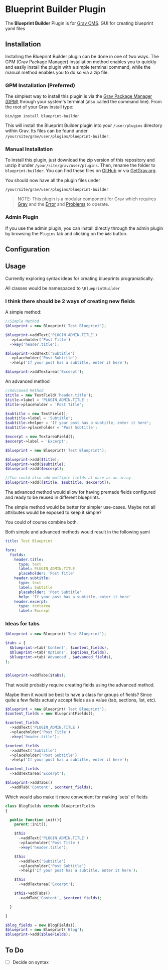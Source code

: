 # Blueprint Builder Plugin

The **Blueprint Builder** Plugin is for [Grav CMS](http://github.com/getgrav/grav). GUI for creating blueprint yaml files

## Installation

Installing the Blueprint Builder plugin can be done in one of two ways. The GPM (Grav Package Manager) installation method enables you to quickly and easily install the plugin with a simple terminal command, while the manual method enables you to do so via a zip file.

### GPM Installation (Preferred)

The simplest way to install this plugin is via the [Grav Package Manager (GPM)](http://learn.getgrav.org/advanced/grav-gpm) through your system's terminal (also called the command line).  From the root of your Grav install type:

    bin/gpm install blueprint-builder

This will install the Blueprint Builder plugin into your `/user/plugins` directory within Grav. Its files can be found under `/your/site/grav/user/plugins/blueprint-builder`.

### Manual Installation

To install this plugin, just download the zip version of this repository and unzip it under `/your/site/grav/user/plugins`. Then, rename the folder to `blueprint-builder`. You can find these files on [GitHub](https://github.com/andrewscofield/grav-plugin-blueprint-builder) or via [GetGrav.org](http://getgrav.org/downloads/plugins#extras).

You should now have all the plugin files under

    /your/site/grav/user/plugins/blueprint-builder
	
> NOTE: This plugin is a modular component for Grav which requires [Grav](http://github.com/getgrav/grav) and the [Error](https://github.com/getgrav/grav-plugin-error) and [Problems](https://github.com/getgrav/grav-plugin-problems) to operate.

### Admin Plugin

If you use the admin plugin, you can install directly through the admin plugin by browsing the `Plugins` tab and clicking on the `Add` button.

## Configuration

## Usage

Currently exploring syntax ideas for creating blueprints programatically. 

All classes would be namespaced to `\BlueprintBuilder`


### I think there should be 2 ways of creating new fields 

A simple method:
```php
//Simple Method
$blueprint = new Blueprint('Test Blueprint');

$blueprint->addText('PLUGIN_ADMIN.TITLE')
  ->placeholder('Post Title')
  ->key('header.title');

$blueprint->addText('Subtitle')
  ->placeholder('Post Subtitle')
  ->help('If your post has a subtitle, enter it here');

$blueprint->addTextarea('Excerpt');
```

An advanced method
```php
//Advcaned Method
$title = new TextField('header.title');
$title->label = 'PLUGIN_ADMIN.TITLE';
$title->placeholder = 'Post Title';

$subtitle = new TextField();
$subtitle->label = 'Subtitle';
$subtitle->helper = 'If your post has a subtitle, enter it here';
$subtitle->placeholder = 'Post Subtitle';

$excerpt = new TextareaField();
$excerpt->label = 'Excerpt';

$blueprint = new Blueprint('Test Blueprint');

$blueprint->add($title);
$blueprint->add($subtitle);
$blueprint->add($excerpt);

//You could also add multiple fields at once as an array
$blueprint->add([$title, $subtitle, $excerpt]);
```

The advanced method would allow for having premade fields configured and ready to be reused in different blueprints. 

The simple method would be better for simpler use-cases. Maybe not all attributes would be exposed to keep it simple?

You could of course combine both.

Both simple and advanced methods would result in the following yaml
```yaml
title: Test Blueprint

form:
  fields:
    header.title:
      type: text
      label: PLUGIN_ADMIN.TITLE
      placeholder: 'Post Title'
    header.subtitle:
      type: text
      label: Subtitle
      placeholder: 'Post Subtitle'
      help: 'If your post has a subtitle, enter it here'
    header.excerpt:
      type: textarea
      label: Excerpt
```

### Ideas for tabs
```php
$blueprint = new Blueprint('Test Blueprint');

$tabs = [
  $blueprint->tab('Content', $content_fields),
  $blueprint->tab('Options', $options_fields),
  $blueprint->tab('Advanced', $advanced_fields),
];


$blueprint->addTabs($tabs);
```

That would probably require creating fields using the advanced method. 

Maybe then it would be best to have a class for groups of fields? Since quite a few fields actualy accept fields as a value (tab, sections, list, etc).

```php
$blueprint = new Blueprint('Test Blueprint');
$content_fields = new BlueprintFields();

$content_fields
  ->addText('PLUGIN_ADMIN.TITLE')
  ->placeholder('Post Title')
  ->key('header.title');

$content_fields
  ->addText('Subtitle')
  ->placeholder('Post Subtitle')
  ->help('If your post has a subtitle, enter it here');

$content_fields
  ->addTextarea('Excerpt');

$blueprint->addTabs()
  ->addTab('Content', $content_fields);
```

Which would also make it more convenient for making 'sets' of fields

```php
class BlogFields extends BlueprintFields 
{

  public function init(){
    parent::init();

    $this
      ->addText('PLUGIN_ADMIN.TITLE')
      ->placeholder('Post Title')
      ->key('header.title');

    $this
      ->addText('Subtitle')
      ->placeholder('Post Subtitle')
      ->help('If your post has a subtitle, enter it here');

    $this
      ->addTextarea('Excerpt');

    $this->addTabs()
      ->addTab('Content', $content_fields);

  }

}

$blog_fields = new BlogFields();
$blueprint = new Blueprint('Blog');
$blueprint->add($blueFields);
```

## To Do

- [ ] Decide on syntax

